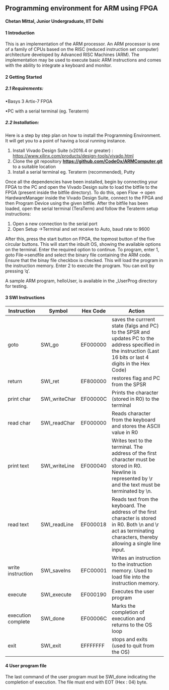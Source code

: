 ## Programming environment for ARM using FPGA
#### Chetan Mittal, Junior Undergraduate, IIT Delhi
#### 1    Introduction
This is an implementation of the ARM processor.  An ARM processor is one of a family of CPUs based on the RISC (reduced instruction set computer) architecture  developed  by  Advanced  RISC  Machines  (ARM).  The  implementation may be used to execute basic ARM instructions and comes with the ability to integrate a keyboard and monitor.
#### 2    Getting Started
##### 2.1    Requirements:
•Basys 3 Artix-7 FPGA

•PC with a serial terminal (eg.  Teraterm)
##### 2.2    Installation:
Here is a step by step plan on how to install the Programming Environment. It will get you to a point of having a local running instance.
1. Install Vivado Design Suite (v2016.4 or greater) : https://www.xilinx.com/products/design-tools/vivado.html
2. Clone the git repository **https://github.com/CodeOx/ARMComputer.git** to a suitable location
3. Install a serial terminal eg.  Teraterm (recommended), Putty

Once all the dependencies have been installed, begin by connecting your FPGA to the PC and open the Vivado Design suite to load the bitfile to the FPGA (present inside the bitfile directory). To do this, open Flow -> open HardwareManager inside the Vivado Design Suite, connect to the FPGA and then Program Device using the given bitfile. After the bitfile has been loaded, open the serial terminal (TeraTerm) and follow the Teraterm setup instructions:
1. Open a new connection to the serial port
2. Open Setup ->Terminal and set receive to Auto, baud rate to 9600

After  this,  press  the  start  button  on  FPGA,  the  topmost  button  of  the  five circular buttons. This will start the inbuilt OS, showing the available options on the terminal.  Enter the required option to continue. To  program, enter 1, goto File->sendfile and  select  the  binary  file  containing the ARM code. Ensure that the binay file checkbox is checked. This will load the program in the instruction memory. Enter 2 to execute the program. You can exit by pressing ’q’. 

A sample ARM program, helloUser, is available in the _UserProg directory for testing.
#### 3    SWI Instructions

| Instruction | Symbol | Hex Code | Action |
| ------------| ------ | -------- | ------ |
| goto        | SWI_go | EF000000 | saves the currrent state (falgs and PC) to the SPSR and updates PC to the address specified in the instruction (Last 16 bits or last 4 digits in the Hex Code) |
| return  | SWI_ret | EF800000 | restores flag and PC from the SPSR |
| print char | SWI_writeChar | EF00000C | Prints the character (stored in R0) to the terminal |
| read char | SWI_readChar | EF000000 | Reads character from the keyboard and stores the ASCII value in R0 |
| print text | SWI_writeLine | EF000040 | Writes text to the terminal. The address of the first character must be stored in R0. Newline is represented by \r and the text must be terminated by \n. |
| read text | SWI_readLine | EF000018 | Reads text from the keyboard. The address of the first character is stored in R0. Both \n and \r act as terminating characters, thereby allowing a single line input. |
| write instruction | SWI_saveIns | EFC00001 | Writes an instruction to the instruction memory. Used to load file into the instruction memory. |
| execute | SWI_execute | EF000190 | Executes the user program |
| execution complete | SWI_done | EF00006C | Marks the completion of execution and returns to the OS loop |
| exit | SWI_exit | EFFFFFFF | stops and exits (used to quit from the OS) |

#### 4    User program file

The last command of the user program must be SWI_done indicating the completion of execution. The file must end with EOT (Hex : 04) byte.
